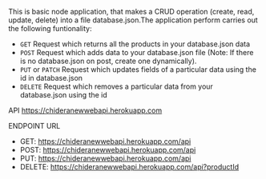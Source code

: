 This is basic node application, that makes a CRUD operation (create, read, update, delete) into a file database.json.The application perform carries out the following funtionality:
  - `GET` Request which returns all the products in your database.json data
  - `POST` Request which adds data to your database.json file (Note: If there is no database.json on post, create one dynamically).
  - `PUT` or `PATCH` Request which updates fields of a particular data using the id in database.json
  - `DELETE` Request which removes a particular data from your database.json using the id

API
https://chideranewwebapi.herokuapp.com

ENDPOINT URL

- GET: https://chideranewwebapi.herokuapp.com/api
- POST: https://chideranewwebapi.herokuapp.com/api
- PUT: https://chideranewwebapi.herokuapp.com/api
- DELETE: https://chideranewwebapi.herokuapp.com/api?productId
